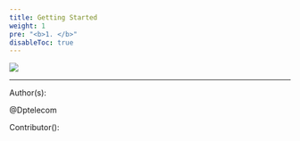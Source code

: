 ```yaml
---
title: Getting Started
weight: 1
pre: "<b>1. </b>"
disableToc: true
---
```



![](/ipns/QmVKFJs81erni4KV6Hzt2xVwGtC2P1WtE9A4MxNThFVFVh/getting%20started/images/Pirl.jpg)






---
Author(s):

@Dptelecom

Contributor():
